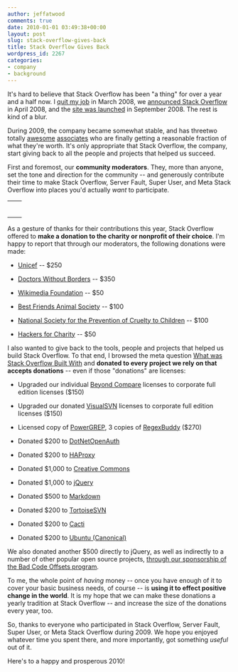 ```yaml
---
author: jeffatwood
comments: true
date: 2010-01-01 03:49:38+00:00
layout: post
slug: stack-overflow-gives-back
title: Stack Overflow Gives Back
wordpress_id: 2267
categories:
- company
- background
---
```



It's hard to believe that Stack Overflow has been "a thing" for over a year and a half now. I [quit my job](http://www.codinghorror.com/blog/archives/001074.html) in March 2008, we [announced Stack Overflow](http://www.codinghorror.com/blog/archives/001101.html) in April 2008, and the [site was launched](http://www.codinghorror.com/blog/archives/001169.html) in September 2008. The rest is kind of a blur.



During 2009, the company became somewhat stable, and has threetwo totally [awesome](http://blog.stackoverflow.com/2009/01/welcome-stack-overflow-valued-associate-00002/) [associates](http://blog.stackoverflow.com/2009/05/welcome-stack-overflow-valued-associate-00003/) who are finally getting a reasonable fraction of what they're worth. It's only appropriate that Stack Overflow, the company, start giving back to all the people and projects that helped us succeed.



First and foremost, our **community moderators**. They, more than anyone, set the tone and direction for the community -- and generously contribute their time to make Stack Overflow, Server Fault, Super User, and Meta Stack Overflow into places you'd actually _want_ to participate.




<table width="500" >
<tr >

<td >


<td >

</tr>
<tr >

<td >


<td >

</tr>
<tr >

<td >


<td >

</tr>
<tr >

<td >


<td >

</tr>
<tr >

<td >


<td >

</tr>
<tr >

<td >


<td >

</tr>
</table>




As a gesture of thanks for their contributions this year, Stack Overflow offered to **make a donation to the charity or nonprofit of their choice**. I'm happy to report that through our moderators, the following donations were made:







  * [Unicef](http://www.unicefusa.org) -- $250

  * [Doctors Without Borders](http://www.doctorswithoutborders.org/) -- $350

  * [Wikimedia Foundation](http://wikimediafoundation.org) -- $50

  * [Best Friends Animal Society](http://www.bestfriends.org) -- $100

  * [National Society for the Prevention of Cruelty to Children](https://www.nspcc.org.uk/) -- $100

  * [Hackers for Charity](http://www.hackersforcharity.org/) -- $50




I also wanted to give back to the tools, people and projects that helped us build Stack Overflow. To that end, I browsed the meta question [What was Stack Overflow Built With](http://meta.stackoverflow.com/questions/10369/what-was-stack-overflow-built-with) and **donated to every project we rely on that accepts donations** -- even if those "donations" are licenses:







  * Upgraded our individual [Beyond Compare](http://www.scootersoftware.com/) licenses to corporate full edition licenses ($150)

  * Upgraded our donated [VisualSVN](http://www.visualsvn.com/) licenses to corporate full edition licenses ($150)

  * Licensed copy of [PowerGREP](http://www.powergrep.com/), 3 copies of [RegexBuddy](http://www.regexbuddy.com/) ($270)

  * Donated $200 to [DotNetOpenAuth](http://dotnetopenauth.net:8000/)

  * Donated $200 to [HAProxy](http://haproxy.1wt.eu/)

  * Donated $1,000 to [Creative Commons](https://support.creativecommons.org/civicrm/contribute/pcp/info?reset=1&id=12)

  * Donated $1,000 to [jQuery](http://jquery.com/)

  * Donated $500 to [Markdown](http://daringfireball.net/projects/markdown/)

  * Donated $200 to [TortoiseSVN](http://tortoisesvn.tigris.org/)

  * Donated $200 to [Cacti](http://www.cacti.net/)

  * Donated $200 to [Ubuntu (Canonical)](http://www.canonical.com/)




We also donated another $500 directly to jQuery, as well as indirectly to a number of other popular open source projects, [through our sponsorship of the Bad Code Offsets program](http://thedailywtf.com/Articles/Bad-Code-Offsets-An-Update.aspx).



To me, the whole point of _having_ money -- once you have enough of it to cover your basic business needs, of course -- is **using it to effect positive change in the world**. It is my hope that we can make these donations a yearly tradition at Stack Overflow -- and increase the size of the donations every year, too.



So, thanks to everyone who participated in Stack Overflow, Server Fault, Super User, or Meta Stack Overflow during 2009. We hope you enjoyed whatever time you spent there, and more importantly, got something _useful_ out of it.



Here's to a happy and prosperous 2010!

